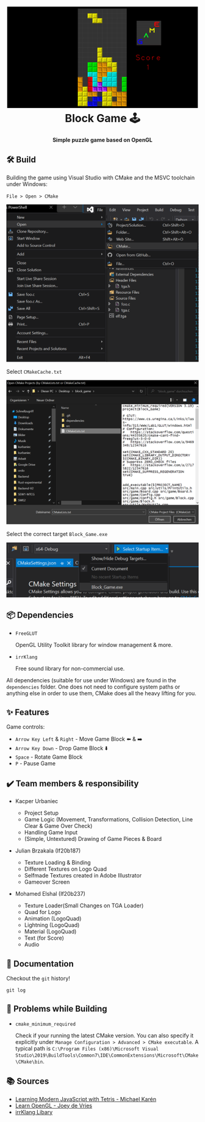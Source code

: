 <h1 align="center">
  <br>
    <img src=".img/game.png" alt="game image" width="500">
  <br>
  Block Game 🕹️
  <br>
</h1>

<h4 align="center">Simple puzzle game based on OpenGL</h4>

## 🛠️ Build

Building the game using Visual Studio with CMake and the MSVC toolchain under Windows:

`File > Open > CMake`

![](.img/build_1.png)

Select `CMakeCache.txt`

![](.img/build_2.png)

Select the correct target `Block_Game.exe`

![](.img/build_3.png)

## :package: Dependencies 

* `FreeGLUT`

  OpenGL Utility Toolkit library for window management & more.

* `irrKlang`

  Free sound library for non-commercial use.

All dependencies (suitable for use under Windows) are found in the `dependencies` folder. One does not need to configure system paths or anything else in order to use them, CMake does all the heavy lifting for you.

## :sparkles: Features

Game controls:

* `Arrow Key Left` & `Right` - Move Game Block :arrow_left: & :arrow_right: 
* `Arrow Key Down` - Drop Game Block :arrow_down: 
* `Space` - Rotate Game Block
* `P` - Pause Game

## :heavy_check_mark: Team members & responsibility

* Kacper Urbaniec
  * Project Setup
  * Game Logic (Movement, Transformations, Collision Detection, Line Clear & Game Over Check)
  * Handling Game Input
  * (Simple, Untextured) Drawing of Game Pieces & Board

* Julian Brzakala (If20b187)
  * Texture Loading & Binding
  * Different Textures on Logo Quad
  * Selfmade Textures created in Adobe Illustrator
  * Gameover Screen

* Mohamed Elshal (If20b237)
  * Texture Loader(Small Changes on TGA Loader)
  * Quad for Logo
  * Animation (LogoQuad)
  * Lightning (LogoQuad)
  * Material (LogoQuad)
  * Text (for Score)
  * Audio

## :book: Documentation

Checkout the `git` history!

```
git log
```

## :thinking: Problems while Building

* `cmake_minimum_required`

  Check if your running the latest CMake version. You can also specify it explicitly under `Manage Configuration > Advanced > CMake executable`. A typical path is `C:\Program Files (x86)\Microsoft Visual Studio\2019\BuildTools\Common7\IDE\CommonExtensions\Microsoft\CMake\CMake\bin`.

## :books: Sources

* [Learning Modern JavaScript with Tetris - Michael Karén](https://michael-karen.medium.com/learning-modern-javascript-with-tetris-92d532bcd057)
* [Learn OpenGL - Joey de Vries](https://learnopengl.com/)
* [irrKlang Libary](https://www.ambiera.at/downloads/irrKlang-64bit-1.6.0.zip)
